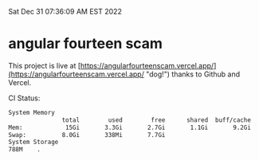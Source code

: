 Sat Dec 31 07:36:09 AM EST 2022

# angular fourteen scam


This project is live at [https://angularfourteenscam.vercel.app/](https://angularfourteenscam.vercel.app/ "dog!") thanks to Github and Vercel.

CI Status: 

```bash
System Memory
               total        used        free      shared  buff/cache   available
Mem:            15Gi       3.3Gi       2.7Gi       1.1Gi       9.2Gi        10Gi
Swap:          8.0Gi       338Mi       7.7Gi
System Storage
788M	.
